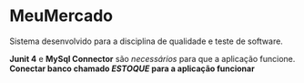 # MeuMercado
Sistema desenvolvido para a disciplina de qualidade e teste de software.

**Junit 4** e **MySql Connector** são _necessários_ para que a aplicação funcione.
**Conectar banco chamado *ESTOQUE* para a aplicação funcionar**
